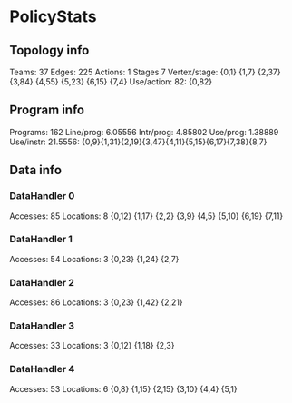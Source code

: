 # PolicyStats
## Topology info
Teams:		37
Edges:		225
Actions:	1
Stages		7
Vertex/stage:	{0,1} {1,7} {2,37} {3,84} {4,55} {5,23} {6,15} {7,4} 
Use/action:	82: {0,82} 

## Program info
Programs:	162
Line/prog:	6.05556
Intr/prog:	4.85802
Use/prog:	1.38889
Use/instr:	21.5556: {0,9}{1,31}{2,19}{3,47}{4,11}{5,15}{6,17}{7,38}{8,7}

## Data info

### DataHandler 0
Accesses:	85
Locations:	8
{0,12} {1,17} {2,2} {3,9} {4,5} {5,10} {6,19} {7,11} 

### DataHandler 1
Accesses:	54
Locations:	3
{0,23} {1,24} {2,7} 

### DataHandler 2
Accesses:	86
Locations:	3
{0,23} {1,42} {2,21} 

### DataHandler 3
Accesses:	33
Locations:	3
{0,12} {1,18} {2,3} 

### DataHandler 4
Accesses:	53
Locations:	6
{0,8} {1,15} {2,15} {3,10} {4,4} {5,1} 